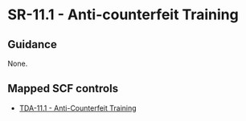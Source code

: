# SR-11.1 - Anti-counterfeit Training
## Guidance
None.
## Mapped SCF controls
- [TDA-11.1 - Anti-Counterfeit Training](../scf/tda-111-anti-counterfeittraining.md)